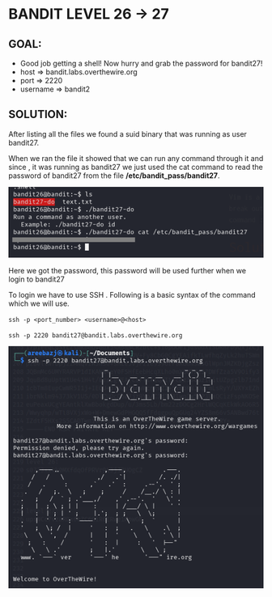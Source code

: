 # BANDIT LEVEL 26 -> 27


## GOAL:

- Good job getting a shell! Now hurry and grab the password for bandit27!
- host => bandit.labs.overthewire.org
- port => 2220
- username => bandit2

## SOLUTION:

After listing all the files we found a suid binary that was running as user bandit27. 

When we ran the file it showed that we can run any command through it and since , it was running as bandit27 we just used the cat command to read the password of bandit27 from the file **/etc/bandit_pass/bandit27**.

![bandit27.1](./images/bandit27.1.png "Bandit27.1")


Here we got the password, this password will be used further when we login to bandit27

To login we have to use SSH . Following is a basic syntax of the command which we will use.

`ssh -p <port_number> <username>@<host>`

`ssh -p 2220 bandit27@bandit.labs.overthewire.org`

![bandit27.2](./images/bandit27.2.png "Bandit27.2")
